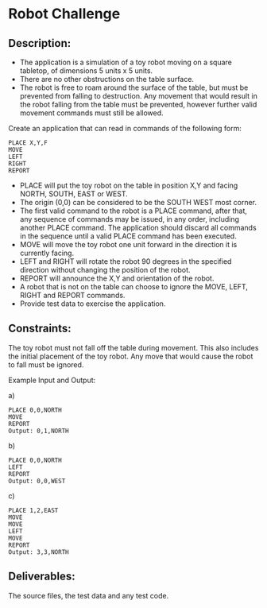 # Robot Challenge

## Description:

* The application is a simulation of a toy robot moving on a square tabletop, of dimensions 5 units x 5 units.
* There are no other obstructions on the table surface.
* The robot is free to roam around the surface of the table, but must be prevented from falling to destruction. Any movement
that would result in the robot falling from the table must be prevented, however further valid movement commands must still
be allowed.

Create an application that can read in commands of the following form:

```
PLACE X,Y,F
MOVE
LEFT
RIGHT
REPORT
```

* PLACE will put the toy robot on the table in position X,Y and facing NORTH, SOUTH, EAST or WEST.
* The origin (0,0) can be considered to be the SOUTH WEST most corner.
* The first valid command to the robot is a PLACE command, after that, any sequence of commands may be issued, in any order, including another PLACE command. The application should discard all commands in the sequence until a valid PLACE command has been executed.
* MOVE will move the toy robot one unit forward in the direction it is currently facing.
* LEFT and RIGHT will rotate the robot 90 degrees in the specified direction without changing the position of the robot.
* REPORT will announce the X,Y and orientation of the robot.
* A robot that is not on the table can choose to ignore the MOVE, LEFT, RIGHT and REPORT commands.
* Provide test data to exercise the application.

## Constraints:

The toy robot must not fall off the table during movement. This also includes the initial placement of the toy robot.
Any move that would cause the robot to fall must be ignored.

Example Input and Output:

a)
```
PLACE 0,0,NORTH
MOVE
REPORT
Output: 0,1,NORTH
```

b)
```
PLACE 0,0,NORTH
LEFT
REPORT
Output: 0,0,WEST
```

c)
```
PLACE 1,2,EAST
MOVE
MOVE
LEFT
MOVE
REPORT
Output: 3,3,NORTH
```

## Deliverables:

The source files, the test data and any test code.
